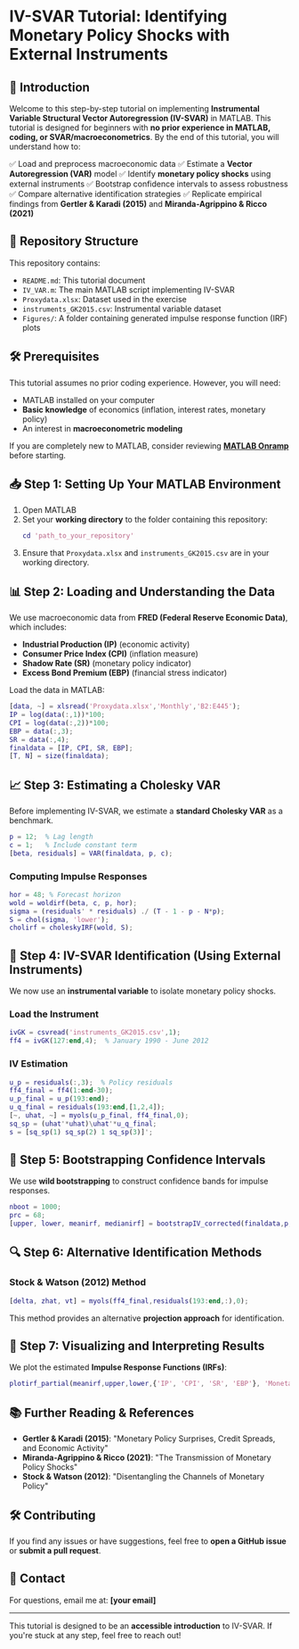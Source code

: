 # IV-SVAR Tutorial: Identifying Monetary Policy Shocks with External Instruments

## 📌 Introduction
Welcome to this step-by-step tutorial on implementing **Instrumental Variable Structural Vector Autoregression (IV-SVAR)** in MATLAB. This tutorial is designed for beginners with **no prior experience in MATLAB, coding, or SVAR/macroeconometrics**. By the end of this tutorial, you will understand how to:

✅ Load and preprocess macroeconomic data
✅ Estimate a **Vector Autoregression (VAR)** model
✅ Identify **monetary policy shocks** using external instruments
✅ Bootstrap confidence intervals to assess robustness
✅ Compare alternative identification strategies
✅ Replicate empirical findings from **Gertler & Karadi (2015)** and **Miranda-Agrippino & Ricco (2021)**

## 📂 Repository Structure
This repository contains:
- `README.md`: This tutorial document
- `IV_VAR.m`: The main MATLAB script implementing IV-SVAR
- `Proxydata.xlsx`: Dataset used in the exercise
- `instruments_GK2015.csv`: Instrumental variable dataset
- `Figures/`: A folder containing generated impulse response function (IRF) plots

## 🛠 Prerequisites
This tutorial assumes no prior coding experience. However, you will need:
- MATLAB installed on your computer
- **Basic knowledge** of economics (inflation, interest rates, monetary policy)
- An interest in **macroeconometric modeling**

If you are completely new to MATLAB, consider reviewing **[MATLAB Onramp](https://matlabacademy.mathworks.com/details/matlab-onramp/getting-started)** before starting.

## 📥 Step 1: Setting Up Your MATLAB Environment
1. Open MATLAB
2. Set your **working directory** to the folder containing this repository:
   ```matlab
   cd 'path_to_your_repository'
   ```
3. Ensure that `Proxydata.xlsx` and `instruments_GK2015.csv` are in your working directory.

## 📊 Step 2: Loading and Understanding the Data
We use macroeconomic data from **FRED (Federal Reserve Economic Data)**, which includes:
- **Industrial Production (IP)** (economic activity)
- **Consumer Price Index (CPI)** (inflation measure)
- **Shadow Rate (SR)** (monetary policy indicator)
- **Excess Bond Premium (EBP)** (financial stress indicator)

Load the data in MATLAB:
```matlab
[data, ~] = xlsread('Proxydata.xlsx','Monthly','B2:E445');
IP = log(data(:,1))*100;
CPI = log(data(:,2))*100;
EBP = data(:,3);
SR = data(:,4);
finaldata = [IP, CPI, SR, EBP];
[T, N] = size(finaldata);
```

## 📈 Step 3: Estimating a Cholesky VAR
Before implementing IV-SVAR, we estimate a **standard Cholesky VAR** as a benchmark.
```matlab
p = 12;  % Lag length
c = 1;   % Include constant term
[beta, residuals] = VAR(finaldata, p, c);
```

### Computing Impulse Responses
```matlab
hor = 48; % Forecast horizon
wold = woldirf(beta, c, p, hor);
sigma = (residuals' * residuals) ./ (T - 1 - p - N*p);
S = chol(sigma, 'lower');
cholirf = choleskyIRF(wold, S);
```

## 🎯 Step 4: IV-SVAR Identification (Using External Instruments)
We now use an **instrumental variable** to isolate monetary policy shocks.

### Load the Instrument
```matlab
ivGK = csvread('instruments_GK2015.csv',1);
ff4 = ivGK(127:end,4);  % January 1990 - June 2012
```

### IV Estimation
```matlab
u_p = residuals(:,3);  % Policy residuals
ff4_final = ff4(1:end-30);
u_p_final = u_p(193:end);
u_q_final = residuals(193:end,[1,2,4]);
[~, uhat, ~] = myols(u_p_final, ff4_final,0);
sq_sp = (uhat'*uhat)\uhat'*u_q_final;
s = [sq_sp(1) sq_sp(2) 1 sq_sp(3)]';
```

## 🔄 Step 5: Bootstrapping Confidence Intervals
We use **wild bootstrapping** to construct confidence bands for impulse responses.
```matlab
nboot = 1000;
prc = 68;
[upper, lower, meanirf, medianirf] = bootstrapIV_corrected(finaldata,p,c,beta,residuals,ff4, nboot, 2000, [1,240], [193,432], 3, hor, prc);
```

## 🔍 Step 6: Alternative Identification Methods
### Stock & Watson (2012) Method
```matlab
[delta, zhat, vt] = myols(ff4_final,residuals(193:end,:),0);
```
This method provides an alternative **projection approach** for identification.

## 📖 Step 7: Visualizing and Interpreting Results
We plot the estimated **Impulse Response Functions (IRFs)**:
```matlab
plotirf_partial(meanirf,upper,lower,{'IP', 'CPI', 'SR', 'EBP'}, 'Monetary Policy Shock', prc);
```

## 📚 Further Reading & References
- **Gertler & Karadi (2015)**: "Monetary Policy Surprises, Credit Spreads, and Economic Activity"
- **Miranda-Agrippino & Ricco (2021)**: "The Transmission of Monetary Policy Shocks"
- **Stock & Watson (2012)**: "Disentangling the Channels of Monetary Policy"

## 🛠 Contributing
If you find any issues or have suggestions, feel free to **open a GitHub issue** or **submit a pull request**.

## 📧 Contact
For questions, email me at: **[your email]**

---

This tutorial is designed to be an **accessible introduction** to IV-SVAR. If you're stuck at any step, feel free to reach out!

